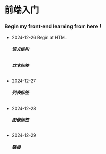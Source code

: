 # 前端入门

### Begin my front-end learning from here！
- 2024-12-26
  Begin at HTML
  ###### **语义结构**
  ###### **文本标签**
- 2024-12-27
  ###### **列表标签**
- 2024-12-28
  ###### **图像标签**
- 2024-12-29
  ###### **链接**
  
